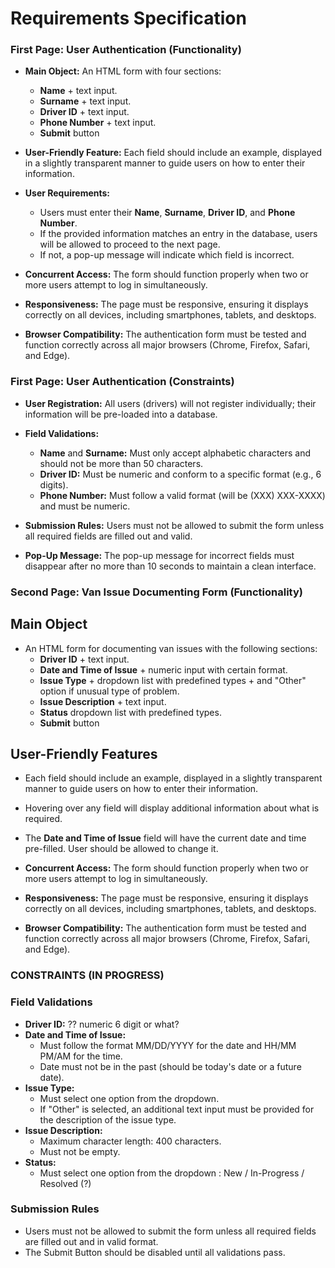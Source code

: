 # Requirements Specification

### First Page: User Authentication **(Functionality)**

- **Main Object:** An HTML form with four sections: 
  - **Name** + text input.
  - **Surname**  + text input.
  - **Driver ID**  + text input.
  - **Phone Number**  + text input.
  - **Submit** button
  
- **User-Friendly Feature:** Each field should include an example, displayed in a slightly transparent manner to guide users on how to enter their information.
- **User Requirements:**
  - Users must enter their **Name**, **Surname**, **Driver ID**, and **Phone Number**.
  - If the provided information matches an entry in the database, users will be allowed to proceed to the next page.
  - If not, a pop-up message will indicate which field is incorrect.
- **Concurrent Access:** The form should function properly when two or more users attempt to log in simultaneously.
- **Responsiveness:** The page must be responsive, ensuring it displays correctly on all devices, including smartphones, tablets, and desktops.
- **Browser Compatibility:** The authentication form must be tested and function correctly across all major browsers (Chrome, Firefox, Safari, and Edge).


### First Page: User Authentication **(Constraints)**

- **User Registration:** All users (drivers) will not register individually; their information will be pre-loaded into a database.

- **Field Validations:**
  - **Name** and **Surname:** Must only accept alphabetic characters and should not be more than 50 characters.
  - **Driver ID:** Must be numeric and conform to a specific format (e.g., 6 digits).
  - **Phone Number:** Must follow a valid format (will be (XXX) XXX-XXXX) and must be numeric.

- **Submission Rules:** Users must not be allowed to submit the form unless all required fields are filled out and valid.

- **Pop-Up Message:** The pop-up message for incorrect fields must disappear after no more than 10 seconds to maintain a clean interface.
  
### Second Page: Van Issue Documenting Form **(Functionality)**

## Main Object

- An HTML form for documenting van issues with the following sections:
  - **Driver ID**  + text input.
  - **Date and Time of Issue**  + numeric input with certain format.
  - **Issue Type**  + dropdown list with predefined types + and "Other" option if unusual type of problem.
  - **Issue Description** + text input.
  - **Status** dropdown list with predefined types.
  - **Submit** button

## User-Friendly Features

- Each field should include an example, displayed in a slightly transparent manner to guide users on how to enter their information.
- Hovering over any field will display additional information about what is required.
- The **Date and Time of Issue** field will have the current date and time pre-filled. User should be allowed to change it.
  
- **Concurrent Access:** The form should function properly when two or more users attempt to log in simultaneously.
- **Responsiveness:** The page must be responsive, ensuring it displays correctly on all devices, including smartphones, tablets, and desktops.
- **Browser Compatibility:** The authentication form must be tested and function correctly across all major browsers (Chrome, Firefox, Safari, and Edge).


### CONSTRAINTS (IN PROGRESS)

### Field Validations
- **Driver ID:**
 ?? numeric 6 digit or what?
- **Date and Time of Issue:**
  - Must follow the format MM/DD/YYYY for the date and HH/MM PM/AM for the time.
  - Date must not be in the past (should be today's date or a future date).
- **Issue Type:**
  - Must select one option from the dropdown.
  - If "Other" is selected, an additional text input must be provided for the description of the issue type.
- **Issue Description:**
  - Maximum character length: 400 characters.
  - Must not be empty.
- **Status:**
  - Must select one option from the dropdown : New  / In-Progress / Resolved (?)

### Submission Rules
- Users must not be allowed to submit the form unless all required fields are filled out and in valid format.
- The Submit Button should be disabled until all validations pass.

